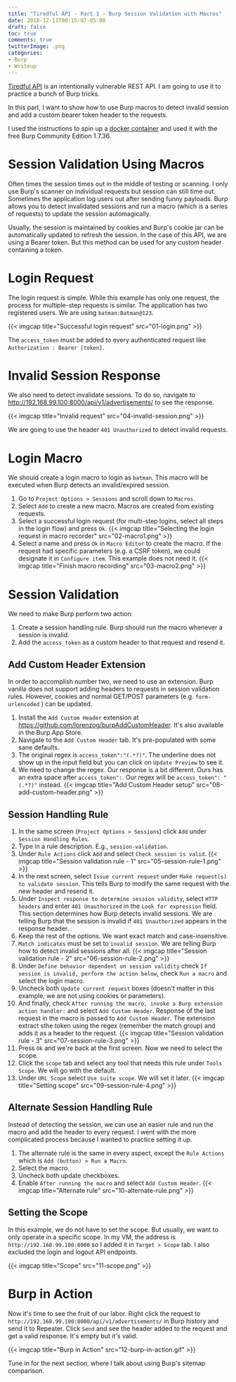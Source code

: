 ```yaml
---
title: "Tiredful API - Part 1 - Burp Session Validation with Macros"
date: 2018-12-11T00:15:07-05:00
draft: false
toc: true
comments: true
twitterImage: .png
categories:
- Burp
- Writeup
---
```


[Tiredful API](https://github.com/payatu/Tiredful-API) is an intentionally vulnerable REST API. I am going to use it to practice a bunch of Burp tricks.

In this part, I want to show how to use Burp macros to detect invalid session and add a custom bearer token header to the requests.

<!--more-->

I used the instructions to spin up a [docker container][tiredful-docker] and used it with the free Burp Community Edition 1.7.36.

# Session Validation Using Macros
Often times the session times out in the middle of testing or scanning. I only use Burp's scanner on individual requests but session can still time out. Sometimes the application log users out after sending funny payloads. Burp allows you to detect invalidated sessions and run a macro (which is a series of requests) to update the session automagically.

Usually, the session is maintained by cookies and Burp's cookie jar can be automatically updated to refresh the session. In the case of this API, we are using a Bearer token. But this method can be used for any custom header containing a token.

# Login Request
The login request is simple. While this example has only one request, the process for multiple-step requests is similar. The application has two registered users. We are using `batman:Batman@123`.

{{< imgcap title="Successful login request" src="01-login.png" >}}

The `access_token` must be added to every authenticated request like `Authorization : Bearer [token]`.

# Invalid Session Response
We also need to detect invalidate sessions. To do so, navigate to http://192.168.99.100:8000/api/v1/advertisements/ to see the response.

{{< imgcap title="Invalid request" src="04-invalid-session.png" >}}

We are going to use the header `401 Unauthorized` to detect invalid requests.

# Login Macro
We should create a login macro to login as `batman`. This macro will be executed when Burp detects an invalid/expired session.

1. Go to `Project Options > Sessions` and scroll down to `Macros`.
2. Select `Add` to create a new macro. Macros are created from existing requests.
3. Select a successful login request (for multi-step logins, select all steps in the login flow) and press `Ok`.
{{< imgcap title="Selecting the login request in macro recorder" src="02-macro1.png" >}}
1. Select a name and press `Ok` in `Macro Editor` to create the macro. If the request had specific parameters (e.g. a CSRF token), we could designate it in `Configure item`. This example does not need it.
{{< imgcap title="Finish macro recording" src="03-macro2.png" >}}

# Session Validation
We need to make Burp perform two action:

1. Create a session handling rule. Burp should run the macro whenever a session is invalid.
2. Add the `access_token` as a custom header to that request and resend it.

## Add Custom Header Extension
In order to accomplish number two, we need to use an extension. Burp vanilla does not support adding headers to requests in session validation rules. However, cookies and normal GET/POST parameters (e.g. `form-urlencoded` ) can be updated.

1. Install the `Add Custom Header` extension at https://github.com/lorenzog/burpAddCustomHeader. It's also available in the Burp App Store.
2. Navigate to the `Add Custom Header` tab. It's pre-populated with some sane defaults.
3. The original regex is `access_token":"(.*?)"`. The underline does not show up in the input field but you can click on `Update Preview` to see it.
4. We need to change the regex. Our response is a bit different. Ours has an extra space after `access_token":`. Our regex will be `access_token": "(.*?)"` instead.
{{< imgcap title="Add Custom Header setup" src="08-add-custom-header.png" >}}

## Session Handling Rule

1. In the same screen (`Project Options > Sessions`) click `Add` under `Session Handling Rules`.
2. Type in a rule description. E.g., `session-validation`.
3. Under `Rule Actions` click `Add` and select `Check session is valid`.
{{< imgcap title="Session validation rule - 1" src="05-session-rule-1.png" >}}
4. In the next screen, select `Issue current request` under `Make request(s) to validate session`. This tells Burp to modify the same request with the new header and resend it.
5. Under `Inspect response to determine session validity`, select `HTTP headers` and enter `401 Unauthorized` in the `Look for expression` field. This section determines how Burp detects invalid sessions. We are telling Burp that the session is invalid if `401 Unauthorized` appears in the response header.
6. Keep the rest of the options. We want exact match and case-insensitive.
7. `Match indicates` must be set to `invalid session`. We are telling Burp how to detect invalid sessions after all.
{{< imgcap title="Session validation rule - 2" src="06-session-rule-2.png" >}}
8. Under `Define behavior dependent on session validity` check `If session is invalid, perform the action below`, check `Run a macro` and select the login macro.
9. Uncheck both `Update current request` boxes (doesn't matter in this example, we are not using cookies or parameters).
10. And finally, check `After running the macro, invoke a Burp extension action handler:` and select `Add Custom Header`. Response of the last request in the macro is passed to `Add Custom Header`. The extension extract sthe token using the regex (remember the match group) and adds it as a header to the request.
{{< imgcap title="Session validation rule - 3" src="07-session-rule-3.png" >}}
11. Press `Ok` and we're back at the first screen. Now we need to select the scope.
12. Click the `scope` tab and select any tool that needs this rule under `Tools Scope`. We will go with the default.
13. Under `URL Scope` select `Use suite scope`. We will set it later.
{{< imgcap title="Setting scope" src="09-session-rule-4.png" >}}

## Alternate Session Handling Rule
Instead of detecting the session, we can use an easier rule and run the macro and add the header to every request. I went with the more complicated process because I wanted to practice setting it up.

1. The alternate rule is the same in every aspect, except the `Rule Actions` which is `Add (button) > Run a Macro`.
2. Select the macro.
3. Uncheck both update checkboxes.
4. Enable `After running the macro` and select `Add Custom Header`.
{{< imgcap title="Alternate rule" src="10-alternate-rule.png" >}}

## Setting the Scope
In this example, we do not have to set the scope. But usually, we want to only operate in a specific scope. In my VM, the address is `http://192.168.99.100:8000` so I added it in `Target > Scope` tab. I also excluded the login and logout API endpoints.

{{< imgcap title="Scope" src="11-scope.png" >}}

# Burp in Action
Now it's time to see the fruit of our labor. Right click the request to `http://192.168.99.100:8000/api/v1/advertisements/` in Burp history and send it to Repeater. Click `Send` and see the header added to the request and get a valid response. It's empty but it's valid.

{{< imgcap title="Burp in Action" src="12-burp-in-action.gif" >}}

Tune in for the next section, where I talk about using Burp's sitemap comparison.

<!-- Links -->
[tiredful-docker]: https://github.com/payatu/Tiredful-API#docker-container
